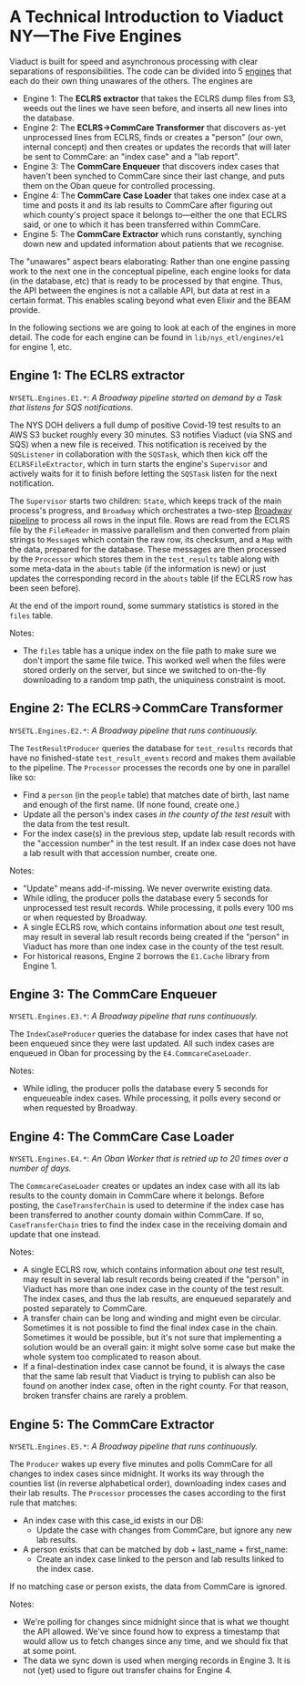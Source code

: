 # A Technical Introduction to Viaduct NY—The Five Engines

Viaduct is built for speed and asynchronous processing with clear separations of responsibilities. The code can be
divided into 5 [engines](https://en.wikipedia.org/wiki/Software_engine) that each do their own thing unawares of
the others.  The engines are

* Engine 1: The **ECLRS extractor** that takes the ECLRS dump files from S3, weeds out the lines we have seen
    before, and inserts all new lines into the database.
* Engine 2: The **ECLRS->CommCare Transformer** that discovers as-yet unprocessed lines from ECLRS,
    finds or creates a "person" (our own, internal concept) and then creates or updates the records that will later
    be sent to CommCare: an "index case" and a "lab report".
* Engine 3: The **CommCare Enqueuer** that discovers index cases that haven't been synched to CommCare since their
    last change, and puts them on the Oban queue for controlled processing.
* Engine 4: The **CommCare Case Loader** that takes one index case at a time and posts it and its lab results to
    CommCare after figuring out which county's project space it belongs to—either the one that ECLRS said, or one 
    to which it has been transferred within CommCare.
* Engine 5: The **CommCare Extractor** which runs constantly, synching down new and updated information about
    patients that we recognise.

The "unawares" aspect bears elaborating: Rather than one engine passing work to the next one in the conceptual
pipeline, each engine looks for data (in the database, etc) that is ready to be processed by that engine.  Thus,
the API between the engines is not a callable API, but data at rest in a certain format.  This enables scaling
beyond what even Elixir and the BEAM provide.

In the following sections we are going to look at each of the engines in more detail.  The code for each engine
can be found in `lib/nys_etl/engines/e1` for engine 1, etc.

## Engine 1: The ECLRS extractor

`NYSETL.Engines.E1.*`: _A Broadway pipeline started on demand by a Task that listens for SQS notifications._

The NYS DOH delivers a full dump of positive Covid-19 test results to an AWS S3 bucket roughly every 30 minutes. S3
notifies Viaduct (via SNS and SQS) when a new file is received.  This notification is received by the `SQSListener`
in collaboration with the `SQSTask`, which then kick off the `ECLRSFileExtractor`, which in turn starts the
engine's `Supervisor` and actively waits for it to finish before letting the `SQSTask` listen for the next
notification.

The `Supervisor` starts two children: `State`, which keeps track of the main process's progress, and `Broadway`
which orchestrates a two-step [Broadway
pipeline](https://samuelmullen.com/articles/understanding-elixirs-broadway/) to process all rows in the input file.
Rows are read from the ECLRS file by the `FileReader` in massive parallelism and then converted from plain strings
to `Message`s which contain the raw row, its checksum, and a `Map` with the data, prepared for the database.  These
messages are then processed by the `Processor` which stores them in the `test_results` table along with some
meta-data in the `abouts` table (if the information is new) or just updates the corresponding record in the
`abouts` table (if the ECLRS row has been seen before).

At the end of the import round, some summary statistics is stored in the `files` table.

Notes:

* The `files` table has a unique index on the file path to make sure we don't import the same file twice.  This
  worked well when the files were stored orderly on the server, but since we switched to on-the-fly downloading to
  a random tmp path, the uniquiness constraint is moot.

## Engine 2: The ECLRS->CommCare Transformer

`NYSETL.Engines.E2.*`: _A Broadway pipeline that runs continuously._

The `TestResultProducer` queries the database for `test_results` records that have no finished-state
`test_result_events` record and makes them available to the pipeline.  The `Processor` processes the records one by
one in parallel like so:

* Find a `person` (in the `people` table) that matches date of birth, last name and enough of the first name. (If
    none found, create one.)
* Update all the person's index cases _in the county of the test result_ with the data from the test result.
* For the index case(s) in the previous step, update lab result records with the "accession number" in the test
  result.  If an index case does not have a lab result with that accession number, create one.

Notes:

* "Update" means add-if-missing.  We never overwrite existing data.
* While idling, the producer polls the database every 5 seconds for unprocessed test result records.  While
  processing, it polls every 100 ms or when requested by Broadway.
* A single ECLRS row, which contains information about _one_ test result, may result in several lab result records
  being created if the "person" in Viaduct has more than one index case in the county of the test result.
* For historical reasons, Engine 2 borrows the `E1.Cache` library from Engine 1.

## Engine 3: The CommCare Enqueuer

`NYSETL.Engines.E3.*`: _A Broadway pipeline that runs continuously._

The `IndexCaseProducer` queries the database for index cases that have not been enqueued since they were last
updated.  All such index cases are enqueued in Oban for processing by the `E4.CommcareCaseLoader`.

Notes:

* While idling, the producer polls the database every 5 seconds for enqueueable index cases.  While processing, it
  polls every second or when requested by Broadway.

## Engine 4: The CommCare Case Loader

`NYSETL.Engines.E4.*`: _An Oban Worker that is retried up to 20 times over a number of days._

The `CommcareCaseLoader` creates or updates an index case with all its lab results to the county domain in CommCare
where it belongs.  Before posting, the `CaseTransferChain` is used to determine if the index case has been
transferred to another county domain within CommCare.  If so, `CaseTransferChain` tries to find the index case in
the receiving domain and update that one instead.

Notes:

* A single ECLRS row, which contains information about _one_ test result, may result in several lab result records
    being created if the "person" in Viaduct has more than one index case in the county of the test result.  The
    index cases, and thus the lab results, are enqueued separately and posted separately to CommCare.
* A transfer chain can be long and winding and might even be circular.  Sometimes it is not possible to find the
    final index case in the chain.  Sometimes it would be possible, but it's not sure that implementing a solution
    would be an overall gain: it might solve some case but make the whole system too complicated to reason about.
* If a final-destination index case cannot be found, it is always the case that the same lab result that Viaduct is
    trying to publish can also be found on another index case, often in the right county.  For that reason, broken
    transfer chains are rarely a problem.

## Engine 5: The CommCare Extractor

`NYSETL.Engines.E5.*`: _A Broadway pipeline that runs continuously._

The `Producer` wakes up every five minutes and polls CommCare for all changes to index cases since midnight.  It
works its way through the counties list (in reverse alphabetical order), downloading index cases and their lab
results.  The `Processor` processes the cases according to the first rule that matches:

* An index case with this case_id exists in our DB:
    * Update the case with changes from CommCare, but ignore any new lab results.
* A person exists that can be matched by dob + last_name + first_name:
    * Create an index case linked to the person and lab results linked to the index case.

If no matching case or person exists, the data from CommCare is ignored.

Notes:

* We're polling for changes since midnight since that is what we thought the API allowed.  We've since found how
  to express a timestamp that would allow us to fetch changes since any time, and we should fix that at some point.
* The data we sync down is used when merging records in Engine 3.  It is not (yet) used to figure out transfer
  chains for Engine 4.
